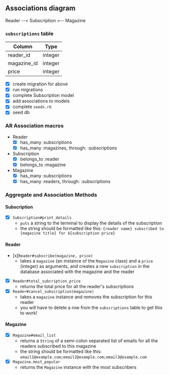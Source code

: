 ## Associations diagram

Reader --< Subscription >-- Magazine

### `subscriptions` table

| Column | Type |
| --- | --- |
| reader_id | integer |
| magazine_id | integer |
| price | integer |

- [x] create migration for above
- [x] run migrations
- [x] complete Subscription model
- [x] add associations to models
- [x] complete `seeds.rb`
- [x] seed db

### AR Association macros
- Reader
    - [x] has_many :subscriptions
    - [x] has_many :magazines, through: :subscriptions
- Subscription 
    - [x] belongs_to :reader
    - [x] belongs_to :magazine
- Magazine
    - [x] has_many :subscriptions
    - [x] has_many :readers, through: :subscriptions

### Aggregate and Association Methods

#### Subscription
- [x] `Subscription#print_details`
  - `puts` a string to the terminal to display the details of the subscription
  - the string should be formatted like this: `{reader name} subscribed to {magazine title} for ${subscription price}`

#### Reader

- [x]`Reader#subscribe(magazine, price)`
  - takes a `magazine` (an instance of the `Magazine` class) and a `price` (integer) as arguments, and creates a new `subscription` in the database associated with the magazine and the reader
- [x] `Reader#total_subcription_price`
  - returns the total price for all the reader's subscriptions
- [x] `Reader#cancel_subscription(magazine)`
  - takes a `magazine` instance and removes the subscription for this reader
  - you will have to delete a row from the `subscriptions` table to get this to work!

#### Magazine

- [x] `Magazine#email_list`
  - returns a `String` of a semi-colon separated list of emails for all the readers subscribed to this magazine
  - the string should be formatted like this: `email1@example.com;email2@example.com;email3@example.com`
- [x] `Magazine.most_popular`
  - returns the `Magazine` instance with the most subscribers